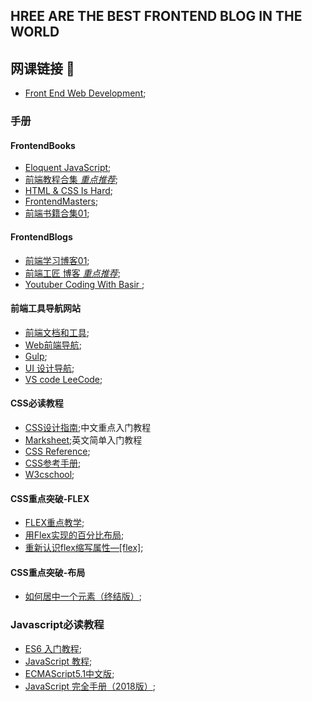 ## HREE ARE THE BEST FRONTEND BLOG IN THE WORLD

## 网课链接 🔗

- [Front End Web Development](https://teamtreehouse.com/tracks/front-end-web-development);


### 手册


#### FrontendBooks
- [Eloquent JavaScript](https://eloquentjavascript.net/);
- [前端教程合集 *重点推荐*](https://www.jqhtml.com/category/tutorial);
- [HTML & CSS Is Hard](https://www.internetingishard.com/html-and-css/introduction/);
- [FrontendMasters](https://frontendmasters.com/books/front-end-handbook/2019/);
- [前端书籍合集01](https://github.com/manjunath5496/HTML-CSS-Programming-Books);

#### FrontendBlogs
- [前端学习博客01](https://github.com/qiu-deqing/FE-learning#%E5%B7%A5%E5%85%B7);
- [前端工匠 博客 *重点推荐*](https://github.com/ljianshu/Blog);
- [Youtuber Coding With Basir ](https://codingwithbasir.com/);


#### 前端工具导航网站
- [前端文档和工具](https://www.html.cn/nav/);
- [Web前端导航](http://www.alloyteam.com/nav/);
- [Gulp](https://www.gulpjs.com.cn/);
- [UI 设计导航](http://so.uigreat.com/);
- [VS code LeeCode](https://github.com/LeetCode-OpenSource/vscode-leetcode/blob/master/docs/README_zh-CN.md);



#### CSS必读教程
- [CSS设计指南](https://www.nli.cn/read/css-sjzhin/part0000_split_004.html);中文重点入门教程
- [Marksheet](https://marksheet.io/);英文简单入门教程
- [CSS Reference](http://tympanus.net/codrops/css_reference/);
- [CSS参考手册](http://css.doyoe.com/);
- [W3cschool](https://www.w3schools.com/css/default.asp);



#### CSS重点突破-FLEX
- [FLEX重点教学](https://github.com/samanthaming/Flexbox30);
- [用Flex实现的百分比布局](https://blog.csdn.net/Handsome_fan/article/details/70199238);
- [重新认识flex缩写属性—[flex]](https://juejin.im/post/5b0f2de751882536c25d56d9);

#### CSS重点突破-布局
- [如何居中一个元素（终结版）](https://github.com/ljianshu/Blog/issues/29);


### Javascript必读教程
- [ES6 入门教程](https://es6.ruanyifeng.com/);
- [JavaScript 教程](https://wangdoc.com/javascript/);
- [ECMAScript5.1中文版](http://yanhaijing.com/es5/#about);
- [JavaScript 完全手册（2018版）](https://www.w3schools.com/css/default.asp);
